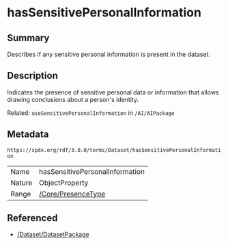 <!-- Automatically generated by spec-parser v2.1.0 on 2024-06-17T10:36:57.838737+00:00 -->
<!-- SPDX-License-Identifier: Community-Spec-1.0 -->

# hasSensitivePersonalInformation

## Summary

Describes if any sensitive personal information is present in the dataset.


## Description

Indicates the presence of sensitive personal data
or information that allows drawing conclusions about a person's identity.

Related: `useSensitivePersonalInformation` in `/AI/AIPackage`


## Metadata

`https://spdx.org/rdf/3.0.0/terms/Dataset/hasSensitivePersonalInformation`


| | |
|---|---|
| Name | hasSensitivePersonalInformation |
| Nature | ObjectProperty |
| Range | [/Core/PresenceType](../../Core/Vocabularies/PresenceType.md) |




## Referenced

- [/Dataset/DatasetPackage](../../Dataset/Classes/DatasetPackage.md)

